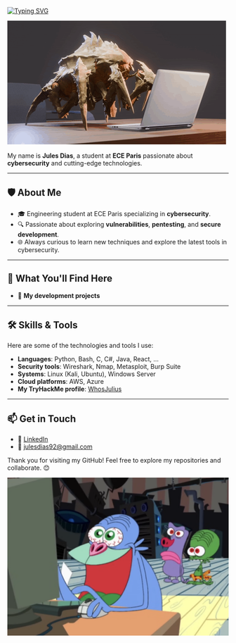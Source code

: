 [![Typing SVG](https://readme-typing-svg.demolab.com?font=M+PLUS+Code+Latin&weight=500&size=30&pause=1000&color=36F715&background=FF000000&vCenter=true&width=435&lines=Welcome+to+my+GitHub)](https://git.io/typing-svg)

![](img/helldivers-terminid.gif)

My name is **Jules Dias**, a student at **ECE Paris** passionate about **cybersecurity** and cutting-edge technologies.

---

## 🛡️ About Me  
- 🎓 Engineering student at ECE Paris specializing in **cybersecurity**.  
- 🔍 Passionate about exploring **vulnerabilities**, **pentesting**, and **secure development**.  
- 🌐 Always curious to learn new techniques and explore the latest tools in cybersecurity.  

---

## 🚀 What You'll Find Here  
- 📂 **My development projects** 

---

## 🛠️ Skills & Tools  
Here are some of the technologies and tools I use:  
- **Languages**: Python, Bash, C, C#, Java, React, ...
- **Security tools**: Wireshark, Nmap, Metasploit, Burp Suite  
- **Systems**: Linux (Kali, Ubuntu), Windows Server  
- **Cloud platforms**: AWS, Azure
- **My TryHackMe profile**: [WhosJulius](https://tryhackme.com/r/p/WhosJulius)


---

## 📫 Get in Touch  
- 💼 [LinkedIn](https://www.linkedin.com/in/jules-dias-2347bb24b/)  
- 📧 julesdias92@gmail.com 

Thank you for visiting my GitHub! Feel free to explore my repositories and collaborate. 😊

![](img/WowZinzinWow.png)
